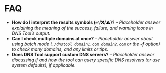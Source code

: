 # FAQ

* **How do I interpret the results symbols (✅/❌/⚠️)?** – *Placeholder answer explaining the meaning of the success, failure, and warning icons in DNS Tool’s output.*
* **Can I check multiple domains at once?** – *Placeholder answer about using batch mode (`./dnstool domain1.com domain2.com` or the **-f** option) to check many domains, and any limits or tips.*
* **Does DNS Tool support custom DNS servers?** – *Placeholder answer discussing if and how the tool can query specific DNS resolvers (or use system defaults), if applicable.*
